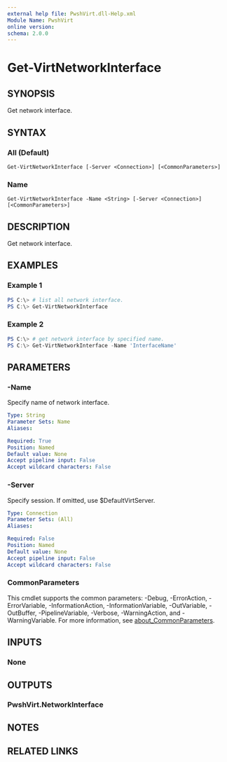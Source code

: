 ```yaml
---
external help file: PwshVirt.dll-Help.xml
Module Name: PwshVirt
online version:
schema: 2.0.0
---
```


# Get-VirtNetworkInterface

## SYNOPSIS
Get network interface.

## SYNTAX

### All (Default)
```
Get-VirtNetworkInterface [-Server <Connection>] [<CommonParameters>]
```

### Name
```
Get-VirtNetworkInterface -Name <String> [-Server <Connection>] [<CommonParameters>]
```

## DESCRIPTION
Get network interface.

## EXAMPLES

### Example 1
```powershell
PS C:\> # list all network interface.
PS C:\> Get-VirtNetworkInterface
```

### Example 2
```powershell
PS C:\> # get network interface by specified name.
PS C:\> Get-VirtNetworkInterface -Name 'InterfaceName'
```

## PARAMETERS

### -Name
Specify name of network interface.

```yaml
Type: String
Parameter Sets: Name
Aliases:

Required: True
Position: Named
Default value: None
Accept pipeline input: False
Accept wildcard characters: False
```

### -Server
Specify session.
If omitted, use $DefaultVirtServer.

```yaml
Type: Connection
Parameter Sets: (All)
Aliases:

Required: False
Position: Named
Default value: None
Accept pipeline input: False
Accept wildcard characters: False
```

### CommonParameters
This cmdlet supports the common parameters: -Debug, -ErrorAction, -ErrorVariable, -InformationAction, -InformationVariable, -OutVariable, -OutBuffer, -PipelineVariable, -Verbose, -WarningAction, and -WarningVariable. For more information, see [about_CommonParameters](http://go.microsoft.com/fwlink/?LinkID=113216).

## INPUTS

### None

## OUTPUTS

### PwshVirt.NetworkInterface

## NOTES

## RELATED LINKS

